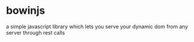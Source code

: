 # bowinjs
a simple javascript library which lets you serve your dynamic dom from any server through rest calls 
